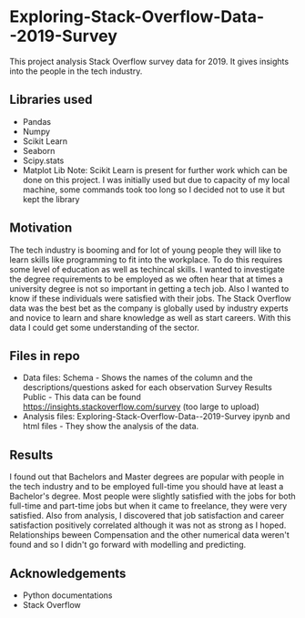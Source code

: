 # Exploring-Stack-Overflow-Data--2019-Survey
This project analysis Stack Overflow survey data for 2019. It gives insights into the people in the tech industry.

## Libraries used
- Pandas
- Numpy
- Scikit Learn
- Seaborn
- Scipy.stats
- Matplot Lib
Note: Scikit Learn is present for further work which can be done on this project. I was initially used but due to capacity of my local machine, some commands took too long so I decided not to use it but kept the library

## Motivation
The tech industry is booming and for lot of young people they will like to learn skills like programming to fit into the workplace. To do this requires some level of education as well as techincal skills. I wanted to investigate the degree requirements to be employed as we often hear that at times a university degree is not so important in getting a tech job. Also I wanted to know if these individuals were satisfied with their jobs. The Stack Overflow data was the best bet as the company is globally used by industry experts and novice to learn and share knowledge as well as start careers. With this data I could get some understanding of the sector.

## Files in repo
- Data files:
Schema - Shows the names of the column and the descriptions/questions asked for each observation
Survey Results Public - This data can be found https://insights.stackoverflow.com/survey (too large to upload)
- Analysis files:
Exploring-Stack-Overflow-Data--2019-Survey ipynb and html files - They show the analysis of the data.

## Results
I found out that Bachelors and Master degrees are popular with people in the tech industry and to be employed full-time you should have at least a Bachelor's degree. Most people were slightly satisfied with the jobs for both full-time and part-time jobs but when it came to freelance, they were very satisfied. Also from analysis, I discovered that job satisfaction and career satisfaction positively correlated although it was not as strong as I hoped. Relationships beween Compensation and the other numerical data weren't found and so I didn't go forward with modelling and predicting.

## Acknowledgements
- Python documentations
- Stack Overflow

